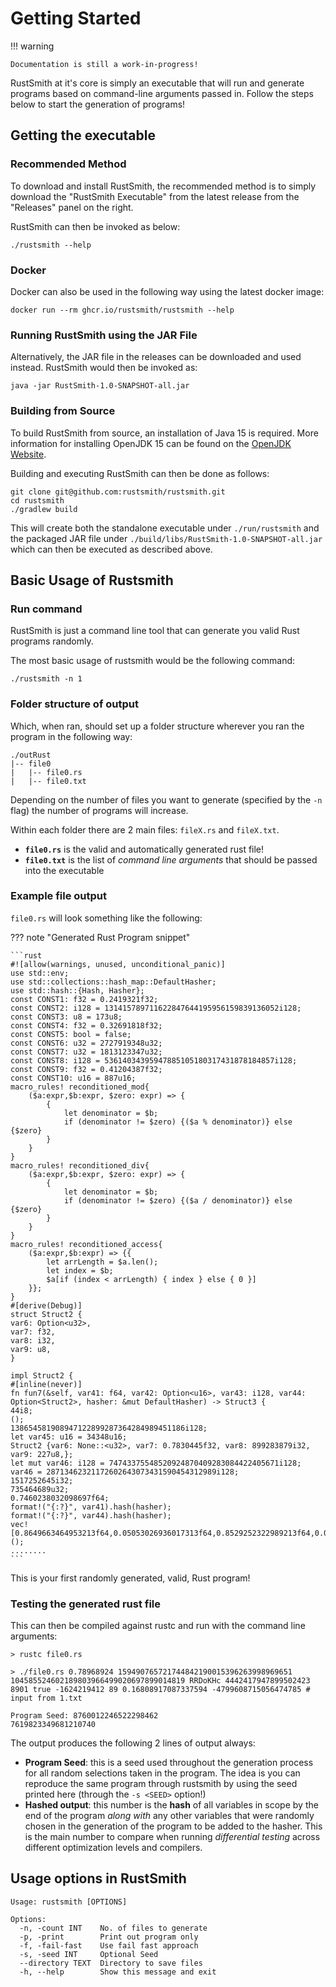 # Getting Started

!!! warning

    Documentation is still a work-in-progress!

RustSmith at it's core is simply an executable that will run and generate programs based on command-line arguments passed in. Follow the steps below to start the generation of programs!

## Getting the executable

### Recommended Method

To download and install RustSmith, the recommended method is to simply download the "RustSmith
Executable" from the latest release from the "Releases" panel on the right.

RustSmith can then be invoked as below:

```shell
./rustsmith --help
```

### Docker

Docker can also be used in the following way using the latest docker image:

```shell
docker run --rm ghcr.io/rustsmith/rustsmith --help
```

### Running RustSmith using the JAR File

Alternatively, the JAR file in the releases can be downloaded and used instead. RustSmith would then
be invoked as:

```shell
java -jar RustSmith-1.0-SNAPSHOT-all.jar
```

### Building from Source

To build RustSmith from source, an installation of Java 15 is required. More information for
installing OpenJDK 15 can be found on the [OpenJDK Website](https://openjdk.java.net).

Building and executing RustSmith can then be done as follows:

```shell
git clone git@github.com:rustsmith/rustsmith.git
cd rustsmith
./gradlew build
```

This will create both the standalone executable under `./run/rustsmith` and the packaged JAR file
under `./build/libs/RustSmith-1.0-SNAPSHOT-all.jar` which can then be executed as described above.

## Basic Usage of Rustsmith

### Run command

RustSmith is just a command line tool that can generate you valid Rust programs randomly.

The most basic usage of rustsmith would be the following command:

```shell
./rustsmith -n 1
```

### Folder structure of output

Which, when ran, should set up a folder structure wherever you ran the program in the following way:

```shell
./outRust
|-- file0
|   |-- file0.rs
|   |-- file0.txt
```

Depending on the number of files you want to generate (specified by the `-n` flag) the number of programs will increase.

Within each folder there are 2 main files: `fileX.rs` and `fileX.txt`.

 - **`file0.rs`** is the valid and automatically generated rust file!
 - **`file0.txt`** is the list of _command line arguments_ that should be passed into the executable

### Example file output

`file0.rs` will look something like the following:
 
??? note "Generated Rust Program snippet"

    ```rust
    #![allow(warnings, unused, unconditional_panic)]
    use std::env;
    use std::collections::hash_map::DefaultHasher;
    use std::hash::{Hash, Hasher};
    const CONST1: f32 = 0.2419321f32;
    const CONST2: i128 = 131415789711622847644195956159839136052i128;
    const CONST3: u8 = 173u8;
    const CONST4: f32 = 0.32691818f32;
    const CONST5: bool = false;
    const CONST6: u32 = 2727919348u32;
    const CONST7: u32 = 1813123347u32;
    const CONST8: i128 = 53614034395947885105180317431878184857i128;
    const CONST9: f32 = 0.41204387f32;
    const CONST10: u16 = 887u16;
    macro_rules! reconditioned_mod{
        ($a:expr,$b:expr, $zero: expr) => {
            {
                let denominator = $b;
                if (denominator != $zero) {($a % denominator)} else {$zero}
            }
        }
    }
    macro_rules! reconditioned_div{
        ($a:expr,$b:expr, $zero: expr) => {
            {
                let denominator = $b;
                if (denominator != $zero) {($a / denominator)} else {$zero}
            }
        }
    }
    macro_rules! reconditioned_access{
        ($a:expr,$b:expr) => {{
            let arrLength = $a.len();
            let index = $b;
            $a[if (index < arrLength) { index } else { 0 }]
        }};
    }
    #[derive(Debug)]
    struct Struct2 {
    var6: Option<u32>,
    var7: f32,
    var8: i32,
    var9: u8,
    }

    impl Struct2 {
    #[inline(never)]
    fn fun7(&self, var41: f64, var42: Option<u16>, var43: i128, var44: Option<Struct2>, hasher: &mut DefaultHasher) -> Struct3 {
    44i8;
    ();
    138654581908947122899287364284989451186i128;
    let var45: u16 = 34348u16;
    Struct2 {var6: None::<u32>, var7: 0.7830445f32, var8: 899283879i32, var9: 227u8,};
    let mut var46: i128 = 74743375548520924870409283084422405671i128;
    var46 = 28713462321172602643073431590454312989i128;
    1517252645i32;
    735464689u32;
    0.7460238032098697f64;
    format!("{:?}", var41).hash(hasher);
    format!("{:?}", var44).hash(hasher);
    vec![0.8649663464953213f64,0.05053026936017313f64,0.8529252322989213f64,0.0075586315580329355f64];
    ();
    ........
    ```

This is your first randomly generated, valid, Rust program!

### Testing the generated rust file

This can then be compiled against rustc and run with the command line arguments:

```shell
> rustc file0.rs

> ./file0.rs 0.78968924 159490765721744842190015396263998969651 104585524602189803966499020697899014819 RRDoKHc 4442417947899502423 8901 true -1624219412 89 0.16808917087337594 -4799608715056474785 # input from 1.txt

Program Seed: 8760012246522298462
7619823349681210740
```

The output produces the following 2 lines of output always:

 - **Program Seed**: this is a seed used throughout the generation process for all random selections taken in the program. The idea is you can reproduce the same program through rustsmith by using the seed printed here (through the `-s <SEED>` option!)
 - **Hashed output**: this number is the **hash** of all variables in scope by the end of the program _along with_ any other variables that were randomly chosen in the generation of the program to be added to the hasher. This is the main number to compare when running _differential testing_ across different optimization levels and compilers.

## Usage options in RustSmith

```shell
Usage: rustsmith [OPTIONS]

Options:
  -n, -count INT    No. of files to generate
  -p, -print        Print out program only
  -f, -fail-fast    Use fail fast approach
  -s, -seed INT     Optional Seed
  --directory TEXT  Directory to save files
  -h, --help        Show this message and exit
```

